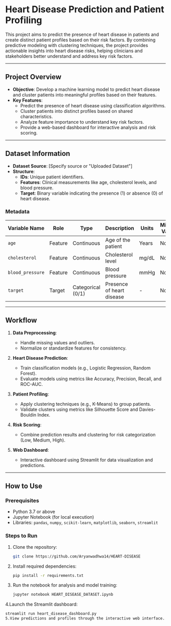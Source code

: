 # Heart Disease Prediction and Patient Profiling

This project aims to predict the presence of heart disease in patients and create distinct patient profiles based on their risk factors. By combining predictive modeling with clustering techniques, the project provides actionable insights into heart disease risks, helping clinicians and stakeholders better understand and address key risk factors.

---

## Project Overview

- **Objective**: Develop a machine learning model to predict heart disease and cluster patients into meaningful profiles based on their features.
- **Key Features**:
  - Predict the presence of heart disease using classification algorithms.
  - Cluster patients into distinct profiles based on shared characteristics.
  - Analyze feature importance to understand key risk factors.
  - Provide a web-based dashboard for interactive analysis and risk scoring.

---

## Dataset Information

- **Dataset Source**: [Specify source or "Uploaded Dataset"]
- **Structure**:
  - **IDs**: Unique patient identifiers.
  - **Features**: Clinical measurements like age, cholesterol levels, and blood pressure.
  - **Target**: Binary variable indicating the presence (1) or absence (0) of heart disease.

### Metadata
| **Variable Name** | **Role**     | **Type**         | **Description**                 | **Units**     | **Missing Values** |
|--------------------|--------------|------------------|---------------------------------|---------------|---------------------|
| `age`             | Feature      | Continuous       | Age of the patient             | Years         | No                  |
| `cholesterol`     | Feature      | Continuous       | Cholesterol level              | mg/dL         | No                  |
| `blood_pressure`  | Feature      | Continuous       | Blood pressure                 | mmHg          | No                  |
| `target`          | Target       | Categorical (0/1)| Presence of heart disease       | -             | No                  |

---

## Workflow

1. **Data Preprocessing**:
   - Handle missing values and outliers.
   - Normalize or standardize features for consistency.

2. **Heart Disease Prediction**:
   - Train classification models (e.g., Logistic Regression, Random Forest).
   - Evaluate models using metrics like Accuracy, Precision, Recall, and ROC-AUC.

3. **Patient Profiling**:
   - Apply clustering techniques (e.g., K-Means) to group patients.
   - Validate clusters using metrics like Silhouette Score and Davies-Bouldin Index.

4. **Risk Scoring**:
   - Combine prediction results and clustering for risk categorization (Low, Medium, High).

5. **Web Dashboard**:
   - Interactive dashboard using Streamlit for data visualization and predictions.

---

## How to Use

### Prerequisites
- Python 3.7 or above
- Jupyter Notebook (for local execution)
- Libraries: `pandas`, `numpy`, `scikit-learn`, `matplotlib`, `seaborn`, `streamlit`

### Steps to Run
1. Clone the repository:
   ```bash
   git clone https://github.com/Aryanwadhwa14/HEART-DISEASE
2. Install required dependencies:
   ```bash
   pip install -r requirements.txt
3. Run the notebook for analysis and model training:
   ```bash
   jupyter notebook HEART_DISEASE_DATASET.ipynb
4.Launch the Streamlit dashboard: 
  ```bash
  streamlit run heart_disease_dashboard.py
5.View predictions and profiles through the interactive web interface.
